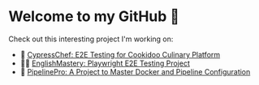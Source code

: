 # Welcome to my GitHub 👋

Check out this interesting project I'm working on:

- 🍕 [CypressChef: E2E Testing for Cookidoo Culinary Platform](https://github.com/GromN/e2e-testing-demo)
- 👩‍🏫 [EnglishMastery: Playwright E2E Testing Project](https://github.com/GromN/e2e-playwright-demo)
- 🐋 [PipelinePro: A Project to Master Docker and Pipeline Configuration](https://github.com/GromN/docker-cypress-demo)

